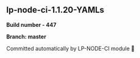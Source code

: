 ## lp-node-ci-1.1.20-YAMLs

**Build number - 447**

**Branch: master**

 Committed automatically by LP-NODE-CI module :rocket: